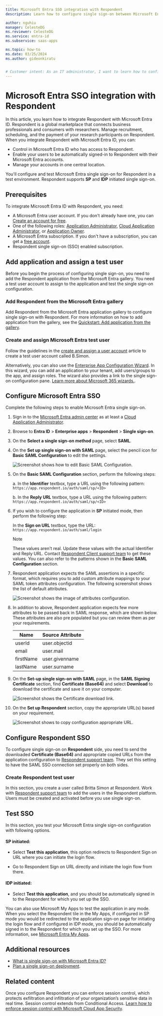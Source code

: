 ```yaml
---
title: Microsoft Entra SSO integration with Respondent
description: Learn how to configure single sign-on between Microsoft Entra ID and Respondent.

author: nguhiu
manager: CelesteDG
ms.reviewer: CelesteDG
ms.service: entra-id
ms.subservice: saas-apps

ms.topic: how-to
ms.date: 03/25/2024
ms.author: gideonkiratu


# Customer intent: As an IT administrator, I want to learn how to configure single sign-on between Microsoft Entra ID and Respondent so that I can control who has access to Respondent, enable automatic sign-in with Microsoft Entra accounts, and manage my accounts in one central location.
---
```


# Microsoft Entra SSO integration with Respondent

In this article, you learn how to integrate Respondent with Microsoft Entra ID. Respondent is a global marketplace that connects business professionals and consumers with researchers. Manage recruitment, scheduling, and the payment of your research participants on Respondent. When you integrate Respondent with Microsoft Entra ID, you can:

* Control in Microsoft Entra ID who has access to Respondent.
* Enable your users to be automatically signed-in to Respondent with their Microsoft Entra accounts.
* Manage your accounts in one central location.

You'll configure and test Microsoft Entra single sign-on for Respondent in a test environment. Respondent supports **SP** and **IDP** initiated single sign-on.

## Prerequisites

To integrate Microsoft Entra ID with Respondent, you need:

* A Microsoft Entra user account. If you don't already have one, you can [Create an account for free](https://azure.microsoft.com/free/?WT.mc_id=A261C142F).
* One of the following roles: [Application Administrator](/entra/identity/role-based-access-control/permissions-reference#application-administrator), [Cloud Application Administrator](/entra/identity/role-based-access-control/permissions-reference#cloud-application-administrator), or [Application Owner](/entra/fundamentals/users-default-permissions#owned-enterprise-applications).
* A Microsoft Entra subscription. If you don't have a subscription, you can get a [free account](https://azure.microsoft.com/free/).
* Respondent single sign-on (SSO) enabled subscription.

## Add application and assign a test user

Before you begin the process of configuring single sign-on, you need to add the Respondent application from the Microsoft Entra gallery. You need a test user account to assign to the application and test the single sign-on configuration.

<a name='add-respondent-from-the-azure-ad-gallery'></a>

### Add Respondent from the Microsoft Entra gallery

Add Respondent from the Microsoft Entra application gallery to configure single sign-on with Respondent. For more information on how to add application from the gallery, see the [Quickstart: Add application from the gallery](~/identity/enterprise-apps/add-application-portal.md).

<a name='create-and-assign-azure-ad-test-user'></a>

### Create and assign Microsoft Entra test user

Follow the guidelines in the [create and assign a user account](~/identity/enterprise-apps/add-application-portal-assign-users.md) article to create a test user account called B.Simon.

Alternatively, you can also use the [Enterprise App Configuration Wizard](https://portal.office.com/AdminPortal/home?Q=Docs#/azureadappintegration). In this wizard, you can add an application to your tenant, add users/groups to the app, and assign roles. The wizard also provides a link to the single sign-on configuration pane. [Learn more about Microsoft 365 wizards.](/microsoft-365/admin/misc/azure-ad-setup-guides). 

<a name='configure-azure-ad-sso'></a>

## Configure Microsoft Entra SSO

Complete the following steps to enable Microsoft Entra single sign-on.

1. Sign in to the [Microsoft Entra admin center](https://entra.microsoft.com) as at least a [Cloud Application Administrator](~/identity/role-based-access-control/permissions-reference.md#cloud-application-administrator).
1. Browse to **Entra ID** > **Enterprise apps** > **Respondent** > **Single sign-on**.
1. On the **Select a single sign-on method** page, select **SAML**.
1. On the **Set up single sign-on with SAML** page, select the pencil icon for **Basic SAML Configuration** to edit the settings.

   ![Screenshot shows how to edit Basic SAML Configuration.](common/edit-urls.png "Basic Configuration")

1. On the **Basic SAML Configuration** section, perform the following steps:

    a. In the **Identifier** textbox, type a URL using the following pattern:
    `https://app.respondent.io/auth/saml/sp/<ID>`

    b. In the **Reply URL** textbox, type a URL using the following pattern:
    `https://app.respondent.io/auth/saml/sp/<ID>`

1. If you wish to configure the application in **SP** initiated mode, then perform the following step:

    In the **Sign on URL** textbox, type the URL:
    `https://app.respondent.io/auth/saml/login`

    > [!NOTE]
    > These values aren't real. Update these values with the actual Identifier and Reply URL. Contact [Respondent Client support team](mailto:enterprisesupport@respondent.io) to get these values. You can also refer to the patterns shown in the **Basic SAML Configuration** section.

1. Respondent application expects the SAML assertions in a specific format, which requires you to add custom attribute mappings to your SAML token attributes configuration. The following screenshot shows the list of default attributes.

	![Screenshot shows the image of attributes configuration.](common/default-attributes.png "Image")

1. In addition to above, Respondent application expects few more attributes to be passed back in SAML response, which are shown below. These attributes are also pre populated but you can review them as per your requirements.

	| Name |  Source Attribute|
	| ---------------|  --------- |
    | userId | user.objectid |
    | email | user.mail |
    | firstName | user.givenname |
    | lastName | user.surname |

1. On the **Set-up single sign-on with SAML** page, in the **SAML Signing Certificate** section,  find **Certificate (Base64)** and select **Download** to download the certificate and save it on your computer.

    ![Screenshot shows the Certificate download link.](common/certificatebase64.png "Certificate")

1. On the **Set up Respondent** section, copy the appropriate URL(s) based on your requirement.

	![Screenshot shows to copy configuration appropriate URL.](common/copy-configuration-urls.png "Metadata")

## Configure Respondent SSO

To configure single sign-on on **Respondent** side, you need to send the downloaded **Certificate (Base64)** and appropriate copied URLs from the application configuration to [Respondent support team](mailto:enterprisesupport@respondent.io). They set this setting to have the SAML SSO connection set properly on both sides.

### Create Respondent test user

In this section, you create a user called Britta Simon at Respondent. Work with [Respondent support team](mailto:enterprisesupport@respondent.io) to add the users in the Respondent platform. Users must be created and activated before you use single sign-on.

## Test SSO 

In this section, you test your Microsoft Entra single sign-on configuration with following options. 

#### SP initiated:

* Select **Test this application**, this option redirects to Respondent Sign on URL where you can initiate the login flow.  

* Go to Respondent Sign on URL directly and initiate the login flow from there.

#### IDP initiated:

* Select **Test this application**, and you should be automatically signed in to the Respondent for which you set up the SSO. 

You can also use Microsoft My Apps to test the application in any mode. When you select the Respondent tile in the My Apps, if configured in SP mode you would be redirected to the application sign-on page for initiating the login flow and if configured in IDP mode, you should be automatically signed in to the Respondent for which you set up the SSO. For more information, see [Microsoft Entra My Apps](/azure/active-directory/manage-apps/end-user-experiences#azure-ad-my-apps).

## Additional resources

* [What is single sign-on with Microsoft Entra ID?](~/identity/enterprise-apps/what-is-single-sign-on.md)
* [Plan a single sign-on deployment](~/identity/enterprise-apps/plan-sso-deployment.md).

## Related content

Once you configure Respondent you can enforce session control, which protects exfiltration and infiltration of your organization’s sensitive data in real time. Session control extends from Conditional Access. [Learn how to enforce session control with Microsoft Cloud App Security](/cloud-app-security/proxy-deployment-aad).
